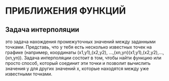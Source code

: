 # ПРИБЛИЖЕНИЯ ФУНКЦИЙ

## Задача интерполяции

это задача нахождения промежуточных значений между заданными точками. Представь, что у тебя есть несколько известных точек на графике (например, координаты (x1,y1),(x2,y2), …,(xn,yn)(x1​,y1​),(x2​,y2​),…,(xn​,yn​)). Задача интерполяции состоит в том, чтобы найти функцию или просто способ, который соединит эти точки и позволит вычислить значения y для других значений x, которые находятся между уже известными точками.